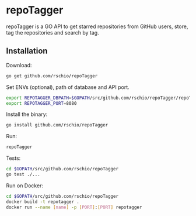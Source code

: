 # repoTagger

repoTagger is a GO API to get starred repositories from GitHub users, store,
tag the repositories and search by tag.

## Installation

Download:
```bash
go get github.com/rschio/repoTagger
```

Set ENVs (optional), path of database and API port.
```bash
export REPOTAGGER_DBPATH=$GOPATH/src/github.com/rschio/repoTagger/repoTagger.db
export REPOTAGGER_PORT=8080
```

Install the binary:
```bash
go install github.com/rschio/repoTagger
```

Run:
```bash
repoTagger
```

Tests:
```bash
cd $GOPATH/src/github.com/rschio/repoTagger
go test ./...
```

Run on Docker:
```bash
cd $GOPATH/src/github.com/rschio/repoTagger
docker build -t repotagger .
docker run --name [name] -p [PORT]:[PORT] repotagger
```
